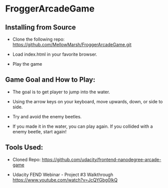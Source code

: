 # FroggerArcadeGame

## Installing from Source

* Clone the following repo:
  https://github.com/MellowMarsh/FroggerArcadeGame.git
  
* Load index.html in your favorite browser.

* Play the game

## Game Goal and How to Play:

* The goal is to get player to jump into the water. 

* Using the arrow keys on your keyboard, move upwards, down, or side to side.

* Try and avoid the enemy beetles.

* If you made it in the water, you can play again. If you collided with a enemy beetle, start again!

## Tools Used:

* Cloned Repo:
  https://github.com/udacity/frontend-nanodegree-arcade-game


* Udacity FEND Webinar - Project #3 Walkthrough
  https://www.youtube.com/watch?v=JcQYGbg0IkQ
